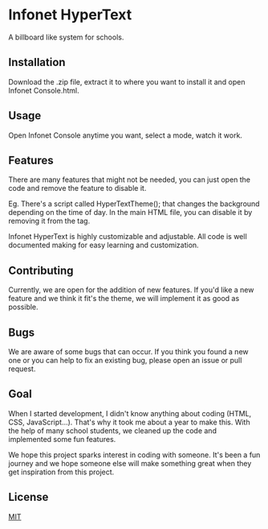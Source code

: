 # Infonet HyperText

A billboard like system for schools.

## Installation

Download the .zip file, extract it to where you want to install it and open Infonet Console.html.

## Usage

Open Infonet Console anytime you want, select a mode, watch it work.

## Features
There are many features that might not be needed, you can just open the code and remove the feature to disable it.

Eg. There's a script called HyperTextTheme(); that changes the background depending on the time of day. In the main HTML file, you can disable it by removing it from the <body onload="...."> tag.

Infonet HyperText is highly customizable and adjustable. All code is well documented making for easy learning and customization.

## Contributing
Currently, we are open for the addition of new features. If you'd like a new feature and we think it fit's the theme, we will implement it as good as possible.

## Bugs
We are aware of some bugs that can occur. If you think you found a new one or you can help to fix an existing bug, please open an issue or pull request.

## Goal

When I started development, I didn't know anything about coding (HTML, CSS, JavaScript...). That's why it took me about a year to make this. With the help of many school students, we cleaned up the code and implemented some fun features.

We hope this project sparks interest in coding with someone. It's been a fun journey and we hope someone else will make something great when they get inspiration from this project.

## License
[MIT](https://choosealicense.com/licenses/mit/)
